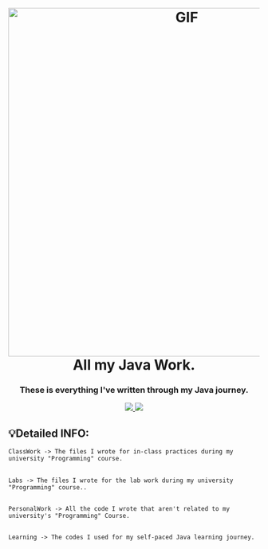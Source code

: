 <h1 align="center">
  <br>
  <img alt="GIF" src="https://user-images.githubusercontent.com/113384687/231450328-6167393f-283d-43bc-886c-d77898724eea.png" width = 700px/>  


  <br>
  All my Java Work.
  <br>
</h1>

<h3 align="center">These is everything I've written through my Java journey.</h3>

<p align="center">
  <a href="">
    <img src="https://img.shields.io/badge/Written%20with-VS%20Code-blue.svg">
    <img src="https://img.shields.io/badge/Written%20in-Java-red.svg">

  </a>
  </p>

## 💡Detailed INFO:
```ClassWork -> The files I wrote for in-class practices during my university "Programming" course.```
##
```Labs -> The files I wrote for the lab work during my university "Programming" course..```
##
```PersonalWork -> All the code I wrote that aren't related to my university's "Programming" Course.```
##
```Learning -> The codes I used for my self-paced Java learning journey.```
##


